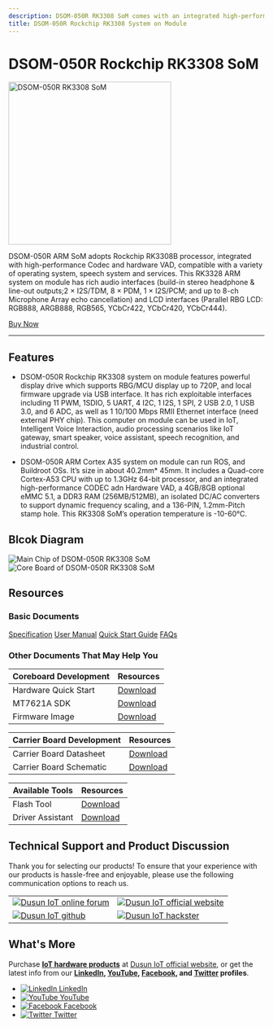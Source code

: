 ```yaml
---
description: DSOM-050R RK3308 SoM comes with an integrated high-performance Codec, the hardware VAD (Voice Activation Detection), and a wide range of standard interfaces including I2C and GPIOs. It is highly adaptable to a variety of operating system, speech system and services.
title: DSOM-050R Rockchip RK3308 System on Module
---  
```



# DSOM-050R Rockchip RK3308 SoM  

<div style={{ display: 'flex', justifyContent: 'center' }}>
  <img src="https://www.dusuniot.com/wp-content/uploads/2022/07/DSOM-050-RK3308.png.webp" alt="DSOM-050R RK3308 SoM" width="320" height="320" style={{ marginBottom: '20px' }} />
</div>

DSOM-050R ARM SoM adopts Rockchip RK3308B processor, integrated with high-performance Codec and hardware VAD, compatible with a variety of operating system, speech system and services. This RK3328 ARM system on module has rich audio interfaces (build-in stereo headphone & line-out outputs;2 × I2S/TDM, 8 × PDM, 1 × I2S/PCM; and up to 8-ch Microphone Array echo cancellation) and LCD interfaces (Parallel RBG LCD: RGB888, ARGB888, RGB565, YCbCr422, YCbCr420, YCbCr444).

<div style={{ display: 'flex', justifyContent: 'center' }}>
  <a href="https://www.dusuniot.com/product/dsom-050r-rk3308-system-on-module/" style={{ display: 'inline-block', backgroundColor: '#F6940B', color: '#ffffff', padding: '10px 20px', textDecoration: 'none', borderRadius: '4px' }}>Buy Now</a>
</div>

***

## Features
- DSOM-050R Rockchip RK3308 system on module features powerful display drive which supports RBG/MCU display up to 720P, and local firmware upgrade via USB interface. It has rich exploitable interfaces including 11 PWM, 1SDIO, 5 UART, 4 I2C, 1 I2S, 1 SPI, 2 USB 2.0, 1 USB 3.0, and 6 ADC, as well as 1 10/100 Mbps RMII Ethernet interface (need external PHY chip). This computer on module can be used in IoT, Intelligent Voice Interaction, audio processing scenarios like IoT gateway, smart speaker, voice assistant, speech recognition, and industrial control.  

- DSOM-050R ARM Cortex A35 system on module can run ROS, and Buildroot OSs. It’s size in about 40.2mm* 45mm. It includes a Quad-core Cortex-A53 CPU with up to 1.3GHz 64-bit processor, and an integrated high-performance CODEC adn Hardware VAD, a 4GB/8GB optional eMMC 5.1, a DDR3 RAM (256MB/512MB), an isolated DC/AC converters to support dynamic frequency scaling, and a 136-PIN, 1.2mm-Pitch stamp hole. This RK3308 SoM’s operation temperature is -10-60°C.

## Blcok Diagram  

<div style={{ display: 'flex', justifyContent: 'center' }}>
  <img src="https://www.dusuniot.com/wp-content/uploads/2023/07/rk3308b-dimension.png.webp" alt="Main Chip of DSOM-050R RK3308 SoM" style={{ maxWidth: '50%', height: 'auto', marginRight: '10px' }} />
  <img src="https://www.dusuniot.com/wp-content/uploads/2023/07/rk3308b-Package-List.png.webp" alt="Core Board of DSOM-050R RK3308 SoM" style={{ maxWidth: '50%', height: 'auto', marginLeft: '10px' }} />
</div>

## Resources
### Basic Documents  

<div class="custom-links">
  <a href="https://wiki.dusuniot.com/system_on_modules/rk3308-som/specification">Specification</a>
  <a href="https://wiki.dusuniot.com/system_on_modules/rk3308-som/user-manual">User Manual</a>
  <a href="https://wiki.dusuniot.com/system_on_modules/rk3308-som/quick-start-guide">Quick Start Guide</a>
  <a href="https://wiki.dusuniot.com/system_on_modules/rk3308-som/faqs">FAQs</a> 
</div>

### Other Documents That May Help You  

| Coreboard Development | Resources |
|-----|-----|
| Hardware Quick Start | [Download](https://drive.google.com/file/d/1SxiOy6jL0bmfSRW_432yw9lgS24d-bjZ/view) |
| MT7621A SDK | [Download](https://drive.google.com/file/d/1GI7Lq0QNb0iW0O67Lw4z1rt-yQQOsbyg/view) |
| Firmware Image | [Download](https://drive.google.com/file/d/1fGU6gR1CyaV-7oLvkb-U5YsRx4QHVg1m/view) |

| Carrier Board Development | Resources |
|-----|-----|
| Carrier Board Datasheet | [Download](https://drive.google.com/drive/folders/1Sr04d3c9vCAVrrMfkpkUF_7VwVAmBJDM) |
| Carrier Board Schematic | [Download](https://drive.google.com/file/d/1nW05RnmyQgXYfVRdFZL1CVAxG_bkeFJz/view) |

| Available Tools | Resources |
|-----|-----|
| Flash Tool | [Download](https://drive.google.com/file/d/1zLJoDu1i7Y0bCokg5mXCCmvIKyFlOQrK/view) |
| Driver Assistant | [Download](https://drive.google.com/file/d/1C8Y7IerZ5EyVYu0GuvELpa4MaJuAeBig/view) |

## Technical Support and Product Discussion

Thank you for selecting our products! To ensure that your experience with our products is hassle-free and enjoyable, please use the following communication options to reach us.   

<table>
  <tr>
    <td>
      <a href="https://community.dusuniot.com/"><img src="https://www.dusuniot.com/wp-content/uploads/2023/10/dusun-iot-online-forum.png" alt="Dusun IoT online forum" style={{ maxWidth: '100%', height: 'auto' }}/></a>
    </td>
    <td>
      <a href="https://www.dusuniot.com/"><img src="https://www.dusuniot.com/wp-content/uploads/2023/10/dusun-iot-official-website.png" alt="Dusun IoT official website" style={{ maxWidth: '100%', height: 'auto' }}/></a>
    </td>
  </tr>
  <tr>
    <td>
      <a href="https://github.com/dusun001/wiki"><img src="https://www.dusuniot.com/wp-content/uploads/2023/10/dusun-iot-github.png" alt="Dusun IoT github" style={{ maxWidth: '100%', height: 'auto' }}/></a>
    </td>
    <td>
      <a href="https://www.hackster.io/dusun-iot/"><img src="https://www.dusuniot.com/wp-content/uploads/2023/10/dusun-iot-hackster.png" alt="Dusun IoT hackster" style={{ maxWidth: '100%', height: 'auto' }}/></a>
    </td>
  </tr>
</table>

## What's More
Purchase **[IoT hardware products](https://www.dusuniot.com/shop/)** at [Dusun IoT official website](https://www.dusuniot.com/), or get the latest info from our **[LinkedIn](https://www.linkedin.com/company/dusun-electron-ltd/), [YouTube](https://www.youtube.com/channel/UCyb4PpqVgvKgC9KpkByZaaQ), [Facebook](https://www.facebook.com/DUSUN-IoT-101398069457701), and [Twitter](https://twitter.com/Dusunelectron) profiles**. 

<ul class="social-media-list">
  <li class="social-media-list-item">
    <a href="https://www.linkedin.com/company/dusun-electron-ltd/">
      <img src="https://www.dusuniot.com/wp-content/uploads/2023/10/dusun-iot-linkedin.png" alt="LinkedIn"/>
      LinkedIn
    </a>
  </li>
  <li class="social-media-list-item">
    <a href="https://www.youtube.com/channel/UCyb4PpqVgvKgC9KpkByZaaQ">
      <img src="https://www.dusuniot.com/wp-content/uploads/2023/10/dusun-iot-youtube.png" alt="YouTube"/>
      YouTube
    </a>
  </li>
  <li class="social-media-list-item">
    <a href="https://www.facebook.com/DUSUN-IoT-101398069457701">
      <img src="https://www.dusuniot.com/wp-content/uploads/2023/10/dusun-iot-facebook.png" alt="Facebook"/>
      Facebook
    </a>
  </li>
  <li class="social-media-list-item">
    <a href="https://twitter.com/Dusunelectron">
      <img src="https://www.dusuniot.com/wp-content/uploads/2023/10/dusun-iot-twitter.png" alt="Twitter"/>
      Twitter
    </a>
  </li>
</ul>